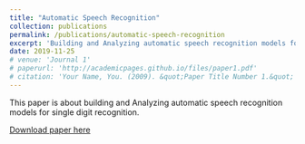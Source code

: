 ```yaml
---
title: "Automatic Speech Recognition"
collection: publications
permalink: /publications/automatic-speech-recognition
excerpt: 'Building and Analyzing automatic speech recognition models for single digit recognition.'
date: 2019-11-25
# venue: 'Journal 1'
# paperurl: 'http://academicpages.github.io/files/paper1.pdf'
# citation: 'Your Name, You. (2009). &quot;Paper Title Number 1.&quot; <i>Journal 1</i>. 1(1).'
---
```


This paper is about building and Analyzing automatic speech recognition models for single digit recognition.



[Download paper here](../files/Automatic_Speech_Recognition.pdf)

<!-- Recommended citation: Your Name, You. (2009). "Paper Title Number 1." <i>Journal 1</i>. 1(1). -->